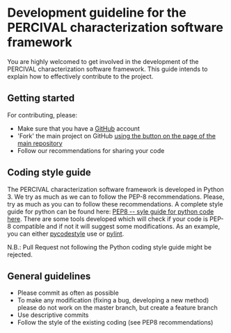 # Development guideline for the PERCIVAL characterization software framework

You are highly welcomed to get involved in the development of the PERCIVAL characterization software framework.
This guide intends to explain how to effectively contribute to the project.

## Getting started

For contributing, please:
* Make sure that you have a [GitHub](http://www.github.com) account
* 'Fork' the main project on GitHub [using the button on the page of the main repository](https://github.com/percival-desy/percival-characterization#fork-destination-box)
* Follow our recommendations for sharing your code

## Coding style guide

The PERCIVAL characterization software framework is developed in Python 3.
We try as much as we can to follow the PEP-8 recommendations. 
Please, try as much as you can to follow these recommendations.
A complete style guide for python can be found here: [PEP8 -- syle guide for python code here](https://www.python.org/dev/peps/pep-0008/).
There are some tools developed which will check if your code is PEP-8 compatible and if not it will suggest some modifications.
As an example, you can either [pycodestyle](https://pypi.org/project/pycodestyle/) use or [pylint](https://www.pylint.org).

N.B.: Pull Request not following the Python coding style guide might be rejected.

## General guidelines

* Please commit as often as possible
* To make any modification (fixing a bug, developing a new method) please do not work on the master branch, but create a feature branch
* Use descriptive commits
* Follow the style of the existing coding (see PEP8 recommendations)


